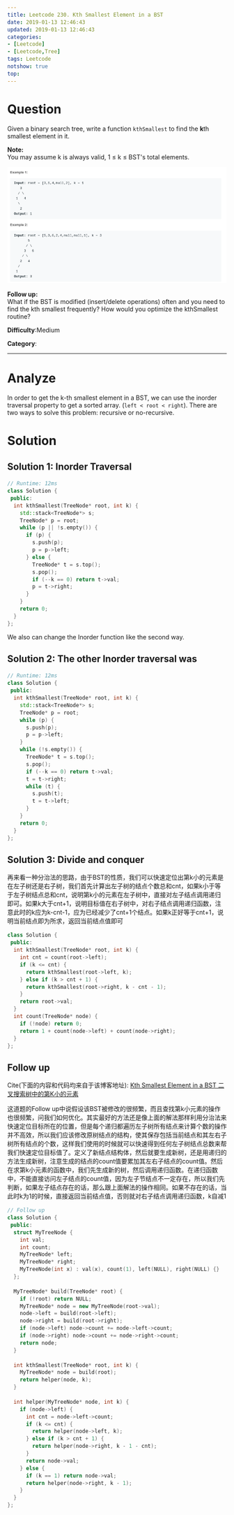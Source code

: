 ```yaml
---
title: Leetcode 230. Kth Smallest Element in a BST
date: 2019-01-13 12:46:43
updated: 2019-01-13 12:46:43
categories: 
- [Leetcode]
- [Leetcode,Tree]
tags: Leetcode
notshow: true
top:
---
```


# Question

Given a binary search tree, write a function  `kthSmallest`  to find the  **k**th smallest element in it.

**Note:**  
You may assume k is always valid, 1 ≤ k ≤ BST's total elements.

![](/images/in-post/2019-01-13-Leetcode-230-Kth-Smallest-Element-in-a-BST/2019-01-13-12-47-38.png)

**Follow up:**  
What if the BST is modified (insert/delete operations) often and you need to find the kth smallest frequently? How would you optimize the kthSmallest routine?

**Difficulty**:Medium

**Category**:

<!-- more -->

------------

# Analyze

In order to get the k-th smallest element in a BST, we can use the inorder traversal property to get a sorted array. (`left < root < right`). There are two ways to solve this problem: recursive or no-recursive.

# Solution

## Solution 1: Inorder Traversal

```cpp
// Runtime: 12ms
class Solution {
 public:
  int kthSmallest(TreeNode* root, int k) {
    std::stack<TreeNode*> s;
    TreeNode* p = root;
    while (p || !s.empty()) {
      if (p) {
        s.push(p);
        p = p->left;
      } else {
        TreeNode* t = s.top();
        s.pop();
        if (--k == 0) return t->val;
        p = t->right;
      }
    }
    return 0;
  }
};
```

We also can change the Inorder function like the second way.

## Solution 2: The other Inorder traversal was

```cpp
// Runtime: 12ms
class Solution {
 public:
  int kthSmallest(TreeNode* root, int k) {
    std::stack<TreeNode*> s;
    TreeNode* p = root;
    while (p) {
      s.push(p);
      p = p->left;
    }
    while (!s.empty()) {
      TreeNode* t = s.top();
      s.pop();
      if (--k == 0) return t->val;
      t = t->right;
      while (t) {
        s.push(t);
        t = t->left;
      }
    }
    return 0;
  }
};
```

## Solution 3: Divide and conquer

再来看一种分治法的思路，由于BST的性质，我们可以快速定位出第k小的元素是在左子树还是右子树，我们首先计算出左子树的结点个数总和cnt，如果k小于等于左子树结点总和cnt，说明第k小的元素在左子树中，直接对左子结点调用递归即可。如果k大于cnt+1，说明目标值在右子树中，对右子结点调用递归函数，注意此时的k应为k-cnt-1，应为已经减少了cnt+1个结点。如果k正好等于cnt+1，说明当前结点即为所求，返回当前结点值即可

```cpp
class Solution {
 public:
  int kthSmallest(TreeNode* root, int k) {
    int cnt = count(root->left);
    if (k <= cnt) {
      return kthSmallest(root->left, k);
    } else if (k > cnt + 1) {
      return kthSmallest(root->right, k - cnt - 1);
    }
    return root->val;
  }
  int count(TreeNode* node) {
    if (!node) return 0;
    return 1 + count(node->left) + count(node->right);
  }
};
```

## Follow up

Cite(下面的内容和代码均来自于该博客地址): [Kth Smallest Element in a BST 二叉搜索树中的第K小的元素](http://www.cnblogs.com/grandyang/p/4620012.html)

这道题的Follow up中说假设该BST被修改的很频繁，而且查找第k小元素的操作也很频繁，问我们如何优化。其实最好的方法还是像上面的解法那样利用分治法来快速定位目标所在的位置，但是每个递归都遍历左子树所有结点来计算个数的操作并不高效，所以我们应该修改原树结点的结构，使其保存包括当前结点和其左右子树所有结点的个数，这样我们使用的时候就可以快速得到任何左子树结点总数来帮我们快速定位目标值了。定义了新结点结构体，然后就要生成新树，还是用递归的方法生成新树，注意生成的结点的count值要累加其左右子结点的count值。然后在求第k小元素的函数中，我们先生成新的树，然后调用递归函数。在递归函数中，不能直接访问左子结点的count值，因为左子节结点不一定存在，所以我们先判断，如果左子结点存在的话，那么跟上面解法的操作相同。如果不存在的话，当此时k为1的时候，直接返回当前结点值，否则就对右子结点调用递归函数，k自减1

```cpp
// Follow up
class Solution {
 public:
  struct MyTreeNode {
    int val;
    int count;
    MyTreeNode* left;
    MyTreeNode* right;
    MyTreeNode(int x) : val(x), count(1), left(NULL), right(NULL) {}
  };

  MyTreeNode* build(TreeNode* root) {
    if (!root) return NULL;
    MyTreeNode* node = new MyTreeNode(root->val);
    node->left = build(root->left);
    node->right = build(root->right);
    if (node->left) node->count += node->left->count;
    if (node->right) node->count += node->right->count;
    return node;
  }

  int kthSmallest(TreeNode* root, int k) {
    MyTreeNode* node = build(root);
    return helper(node, k);
  }

  int helper(MyTreeNode* node, int k) {
    if (node->left) {
      int cnt = node->left->count;
      if (k <= cnt) {
        return helper(node->left, k);
      } else if (k > cnt + 1) {
        return helper(node->right, k - 1 - cnt);
      }
      return node->val;
    } else {
      if (k == 1) return node->val;
      return helper(node->right, k - 1);
    }
  }
};
```